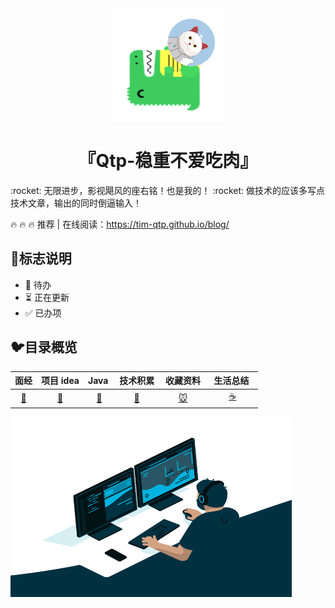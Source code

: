 <div align="center">
 <img width="180px" src="src/.vuepress/public/logo.png">
    <p/>
 <h1>『Qtp-稳重不爱吃肉』</h1>
</div>
:rocket: 无限进步，影视飓风的座右铭！也是我的！
:rocket: 做技术的应该多写点技术文章，输出的同时倒逼输入！

:fire: :fire: :fire: 推荐 | 在线阅读：<https://tim-qtp.github.io/blog/>

## :milky_way:标志说明

- 🚫 待办
- ⏳ 正在更新
- ✅ 已办项

## :bird:目录概览

|    面经     |          项目 idea          |      Java&nbsp;       |       技术积累       | &nbsp;收藏资料&nbsp; | &nbsp;生活总结&nbsp;&nbsp; |
| :---------: | :-------------------------: | :-------------------: | :------------------: | :------------------: | :------------------------: |
| [🦀](#Rust) | [:baby_chick:](#Foundation) | [:tiger:](#Interview) | [:ocean:](#Frontend) |  [:mouse:](#golang)  |     [:coffee:](#java)      |

<img align="" alt="GIF" src="src/.vuepress/public/code.gif" width="450" height="288" title="Do what you like, and do it best!"> &nbsp;
